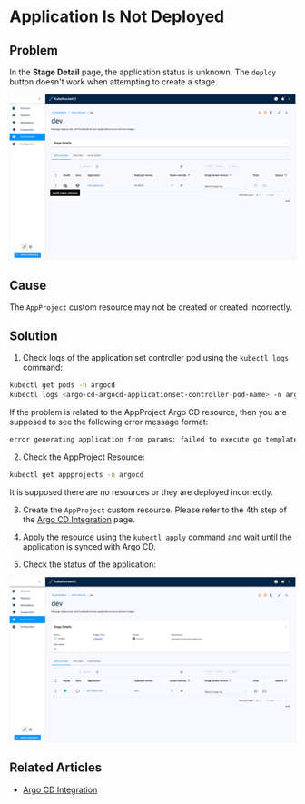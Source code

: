 # Application Is Not Deployed

## Problem

In the **Stage Detail** page, the application status is unknown. The `deploy` button doesn't work when attempting to create a stage.

  ![Stage is not synced](../../assets/operator-guide/stage_is_not_synced.png "Stage is not synced")

## Cause

The `AppProject` custom resource may not be created or created incorrectly.

## Solution

1. Check logs of the application set controller pod using the `kubectl logs` command:

  ```bash
  kubectl get pods -n argocd
  kubectl logs <argo-cd-argocd-applicationset-controller-pod-name> -n argocd
  ```

  If the problem is related to the AppProject Argo CD resource, then you are supposed to see the following error message format:

  ```bash
  error generating application from params: failed to execute go template {{ .cluster }}: template: :1:3: executing "" at <.cluster>: map has no entry for key "cluster"
  ```

2. Check the AppProject Resource:

  ```bash
  kubectl get appprojects -n argocd
  ```

  It is supposed there are no resources or they are deployed incorrectly.

3. Create the `AppProject` custom resource. Please refer to the 4th step of the [Argo CD Integration](../../operator-guide/cd/argocd-integration.md#argo-cd-configuration) page.

4. Apply the resource using the `kubectl apply` command and wait until the application is synced with Argo CD.

5. Check the status of the application:

  ![Stage is now synced](../../assets/operator-guide/stage_is_now_synced.png "Stage is now synced")

## Related Articles

* [Argo CD Integration](https://epam.github.io/edp-install/operator-guide/cd/argocd-integration/#argo-cd-configuration)
